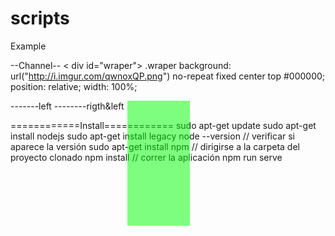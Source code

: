 scripts
=======

Example

--Channel--
< div id="wraper">
.wraper
    background: url("http://i.imgur.com/qwnoxQP.png") no-repeat fixed center top #000000;
    position: relative;
    width: 100%;

 <div id="wrapper">
	<a class="campaign left" href="" style="display: block; background: none repeat scroll 0% 0% rgba(0, 255, 0, 0.5); height: 200px; position: absolute; width: 100px; left: 415px;"></a>
	<a class="campaign right" href=""></a>
-------left
	<a class="campaign left" href="" style="display: block; background: none repeat scroll 0% 0% rgba(0, 255, 0, 0.5); height: 100%;left:-500px;position:absolute;width:50%;"></a>
	<a class="campaign right" href=""></a>
--------rigth&left
        <a class="campaign left" href="" style="display: block; background: none repeat scroll 0% 0% rgba(0, 255, 0, 0.5); position: absolute; height: 100%; width: 50%; left: -500px;"></a> 
        <a class="campaign rigth+" href="" style="display: block; background: none repeat scroll 0% 0% rgba(0, 255, 0, 0.5); position: absolute; height: 100%; width: 50%; right: -500px;"></a> 


============Install============
sudo apt-get update
sudo apt-get install nodejs
sudo apt-get install legacy
node --version // verificar si aparece la versión
sudo apt-get install npm
// dirigirse a la carpeta del proyecto clonado
npm install
// correr la aplicación
npm run serve

